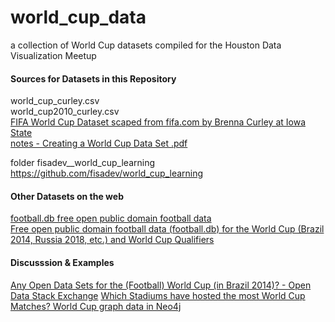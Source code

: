 world_cup_data
==============

a collection of World Cup datasets compiled for the Houston Data Visualization Meetup

#### Sources for Datasets in this Repository

world_cup_curley.csv  
world_cup2010_curley.csv  
[FIFA World Cup Dataset scaped from fifa.com by Brenna Curley at Iowa State](http://www.public.iastate.edu/~curleyb/research.html)  
[notes - Creating a World Cup Data Set .pdf](http://www.public.iastate.edu/~curleyb/Stat585_Project_FinalPDF.pdf)  

folder fisadev__world_cup_learning  
https://github.com/fisadev/world_cup_learning  

#### Other Datasets on the web


[football.db free open public domain football data](http://openfootball.github.io/)  
[Free open public domain football data (football.db) for the World Cup (Brazil 2014, Russia 2018, etc.) and World Cup Qualifiers](https://github.com/openfootball/world-cup)    

#### Discusssion & Examples

[Any Open Data Sets for the (Football) World Cup (in Brazil 2014)? - Open Data Stack Exchange](http://opendata.stackexchange.com/questions/1791/any-open-data-sets-for-the-football-world-cup-in-brazil-2014)
[Which Stadiums have hosted the most World Cup Matches? World Cup graph data in Neo4j](http://www.neo4j.org/graphgist?6e24a3bb09766e62b0b1)
